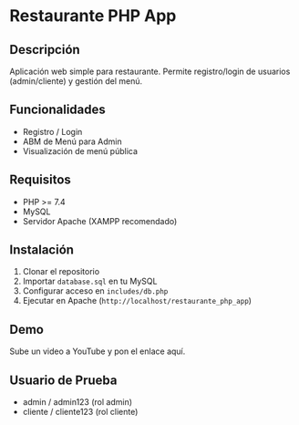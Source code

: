 # Restaurante PHP App

## Descripción
Aplicación web simple para restaurante. Permite registro/login de usuarios (admin/cliente) y gestión del menú.

## Funcionalidades
- Registro / Login
- ABM de Menú para Admin
- Visualización de menú pública

## Requisitos
- PHP >= 7.4
- MySQL
- Servidor Apache (XAMPP recomendado)

## Instalación
1. Clonar el repositorio
2. Importar `database.sql` en tu MySQL
3. Configurar acceso en `includes/db.php`
4. Ejecutar en Apache (`http://localhost/restaurante_php_app`)

## Demo
Sube un video a YouTube y pon el enlace aquí.

## Usuario de Prueba
- admin / admin123 (rol admin)
- cliente / cliente123 (rol cliente)
